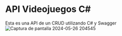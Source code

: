 # API Videojuegos C#

Esta es una API de un CRUD utilizando C# y Swagger ![Captura de pantalla 2024-05-26 204545](https://github.com/abigail96-hub/VideoJuegosBackEndCSHARP/assets/110571765/47a80526-7646-433b-9960-82ea2f13a146)
